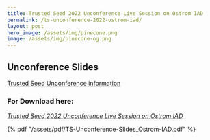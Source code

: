 ```yaml
---
title: Trusted Seed 2022 Unconference Live Session on Ostrom IAD
permalink: /ts-unconference-2022-ostrom-iad/
layout: post
hero_image: /assets/img/pinecone.png
image: /assets/img/pinecone-og.png
---
```


## Unconference Slides

[Trusted Seed Unconference information](https://wiki.trustedseed.org/unconference/protopian-agenda/graial-financial-structure-and-basis-for-reporting-for-trusted-seed)

### For Download here: 
*[Trusted Seed 2022 Unconference Live Session on Ostrom IAD](/assets/pdf/TS-Unconference-Slides_Ostrom-IAD.pdf)*

{% pdf "/assets/pdf/TS-Unconference-Slides_Ostrom-IAD.pdf" %}